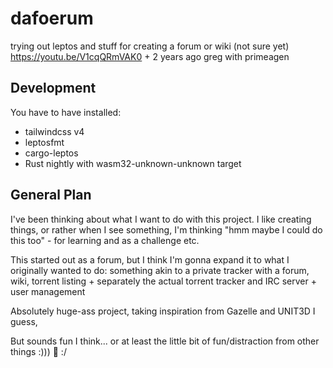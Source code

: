 # dafoerum

trying out leptos and stuff for creating a forum or wiki (not sure yet) <https://youtu.be/V1cqQRmVAK0> + 2 years ago greg with primeagen

## Development

You have to have installed:

- tailwindcss v4
- leptosfmt
- cargo-leptos
- Rust nightly with wasm32-unknown-unknown target

## General Plan

I've been thinking about what I want to do with this project. I like creating things, or rather when I see something, I'm thinking "hmm maybe I could do this too" - for learning and as a challenge etc.

This started out as a forum, but I think I'm gonna expand it to what I originally wanted to do: something akin to a private tracker with a forum, wiki, torrent listing + separately the actual torrent tracker and IRC server + user management

Absolutely huge-ass project, taking inspiration from Gazelle and UNIT3D I guess,

But sounds fun I think... or at least the little bit of fun/distraction from other things :))) 🦊 :/
